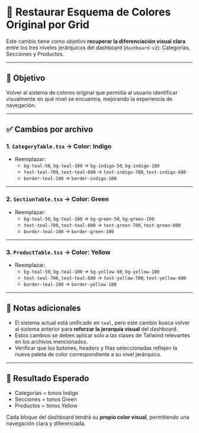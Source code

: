 
# 🎨 Restaurar Esquema de Colores Original por Grid

Este cambio tiene como objetivo **recuperar la diferenciación visual clara** entre los tres niveles jerárquicos del dashboard (`dashboard-v2`): Categorías, Secciones y Productos.

---

## 🎯 Objetivo

Volver al sistema de colores original que permitía al usuario identificar visualmente en qué nivel se encuentra, mejorando la experiencia de navegación.

---

## ✅ Cambios por archivo

### 1. `CategoryTable.tsx` → **Color: Indigo**
- Reemplazar:
  - `bg-teal-50`, `bg-teal-100` → `bg-indigo-50`, `bg-indigo-100`
  - `text-teal-700`, `text-teal-600` → `text-indigo-700`, `text-indigo-600`
  - `border-teal-100` → `border-indigo-100`

---

### 2. `SectionTable.tsx` → **Color: Green**
- Reemplazar:
  - `bg-teal-50`, `bg-teal-100` → `bg-green-50`, `bg-green-100`
  - `text-teal-700`, `text-teal-600` → `text-green-700`, `text-green-600`
  - `border-teal-100` → `border-green-100`

---

### 3. `ProductTable.tsx` → **Color: Yellow**
- Reemplazar:
  - `bg-teal-50`, `bg-teal-100` → `bg-yellow-50`, `bg-yellow-100`
  - `text-teal-700`, `text-teal-600` → `text-yellow-700`, `text-yellow-600`
  - `border-teal-100` → `border-yellow-100`

---

## 📌 Notas adicionales

- El sistema actual está unificado en `teal`, pero este cambio busca volver al sistema anterior para **reforzar la jerarquía visual** del dashboard.
- Estos cambios se deben aplicar solo a las clases de Tailwind relevantes en los archivos mencionados.
- Verificar que los botones, headers y filas seleccionadas reflejen la nueva paleta de color correspondiente a su nivel jerárquico.

---

## 🔄 Resultado Esperado

- Categorías = tonos Indigo
- Secciones = tonos Green
- Productos = tonos Yellow

Cada bloque del dashboard tendrá su **propio color visual**, permitiendo una navegación clara y diferenciada.
